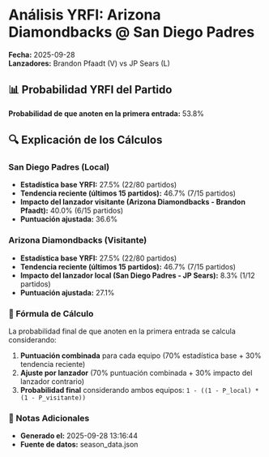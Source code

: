 # Análisis YRFI: Arizona Diamondbacks @ San Diego Padres

**Fecha:** 2025-09-28  
**Lanzadores:** Brandon Pfaadt (V) vs JP Sears (L)

## 📊 Probabilidad YRFI del Partido

**Probabilidad de que anoten en la primera entrada:** 53.8%

## 🔍 Explicación de los Cálculos

### San Diego Padres (Local)
- **Estadística base YRFI:** 27.5% (22/80 partidos)
- **Tendencia reciente (últimos 15 partidos):** 46.7% (7/15 partidos)
- **Impacto del lanzador visitante (Arizona Diamondbacks - Brandon Pfaadt):** 40.0% (6/15 partidos)
- **Puntuación ajustada:** 36.6%

### Arizona Diamondbacks (Visitante)
- **Estadística base YRFI:** 27.5% (22/80 partidos)
- **Tendencia reciente (últimos 15 partidos):** 46.7% (7/15 partidos)
- **Impacto del lanzador local (San Diego Padres - JP Sears):** 8.3% (1/12 partidos)
- **Puntuación ajustada:** 27.1%

### 📝 Fórmula de Cálculo

La probabilidad final de que anoten en la primera entrada se calcula considerando:
1. **Puntuación combinada** para cada equipo (70% estadística base + 30% tendencia reciente)
2. **Ajuste por lanzador** (70% puntuación combinada + 30% impacto del lanzador contrario)
3. **Probabilidad final** considerando ambos equipos: `1 - ((1 - P_local) * (1 - P_visitante))`

### 📌 Notas Adicionales

- **Generado el:** 2025-09-28 13:16:44
- **Fuente de datos:** season_data.json
